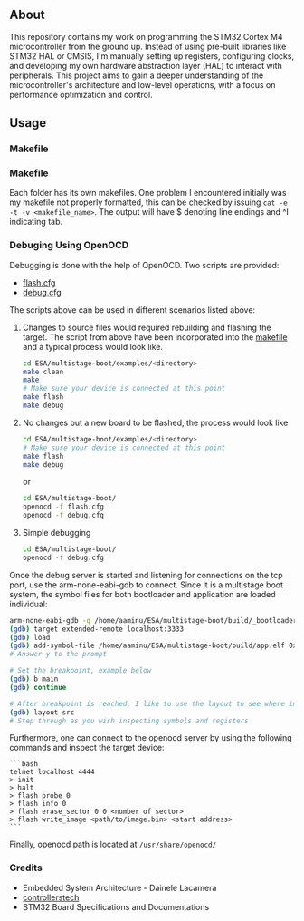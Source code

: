 ## About
This repository contains my work on programming the STM32 Cortex M4 microcontroller from the ground up. Instead of using pre-built libraries like STM32 HAL or CMSIS, I'm manually setting up registers, configuring clocks, and developing my own hardware abstraction layer (HAL) to interact with peripherals. This project aims to gain a deeper understanding of the microcontroller's architecture and low-level operations, with a focus on performance optimization and control.

## **Usage**
### **Makefile**

### **Makefile**
Each folder has its own makefiles. One problem I encountered initially was my makefile not properly formatted, this can be checked by issuing `cat -e -t -v <makefile_name>`. The output will have $ denoting line endings and ^I indicating tab.

### **Debuging Using OpenOCD**
Debugging is done with the help of OpenOCD. Two scripts are provided:
- [flash.cfg](./multistage-boot/flash.cfg)
- [debug.cfg](./multistage-boot/debug.cfg)

The scripts above can be used in different scenarios listed above:
1. Changes to source files would required rebuilding and flashing the target. The script from above have been incorporated into the [makefile](./multistage-boot/makefile) and a typical process would look like.
    ```bash
    cd ESA/multistage-boot/examples/<directory>
    make clean
    make
    # Make sure your device is connected at this point
    make flash
    make debug
    ```
2. No changes but a new board to be flashed, the process would look like 
    ```bash
    cd ESA/multistage-boot/examples/<directory>
    # Make sure your device is connected at this point
    make flash
    make debug
    ```
    or 
    ```bash
    cd ESA/multistage-boot/
    openocd -f flash.cfg
    openocd -f debug.cfg
    ```
3. Simple debugging
    ```bash
    cd ESA/multistage-boot/
    openocd -f debug.cfg
    ```
Once the debug server is started and listening for connections on the tcp port, use the arm-none-eabi-gdb to connect. Since it is a multistage boot system, the symbol files for both bootloader and application are loaded individual:
```bash
arm-none-eabi-gdb -q /home/aaminu/ESA/multistage-boot/build/_bootloader.elf
(gdb) target extended-remote localhost:3333
(gdb) load
(gdb) add-symbol-file /home/aaminu/ESA/multistage-boot/build/app.elf 0x8004000
# Answer y to the prompt

# Set the breakpoint, example below
(gdb) b main
(gdb) continue

# After breakpoint is reached, I like to use the layout to see where in the sorce code I am
(gdb) layout src
# Step through as you wish inspecting symbols and registers
```

Furthermore, one can connect to the openocd server by using the following commands and inspect the target device:

    ```bash
    telnet localhost 4444
    > init
    > halt
    > flash probe 0
    > flash info 0
    > flash erase_sector 0 0 <number of sector>
    > flash write_image <path/to/image.bin> <start address>
    ```
Finally, openocd path is located at  `/usr/share/openocd/`

### Credits
- Embedded System Architecture - Dainele Lacamera
- [controllerstech](https://controllerstech.com/)
- STM32 Board Specifications and Documentations
